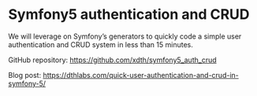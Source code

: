 # Symfony5 authentication and CRUD

We will leverage on Symfony’s generators to quickly code a simple user authentication and CRUD system in less than 15 minutes.

GitHub repository: https://github.com/xdth/symfony5_auth_crud

Blog post: https://dthlabs.com/quick-user-authentication-and-crud-in-symfony-5/
